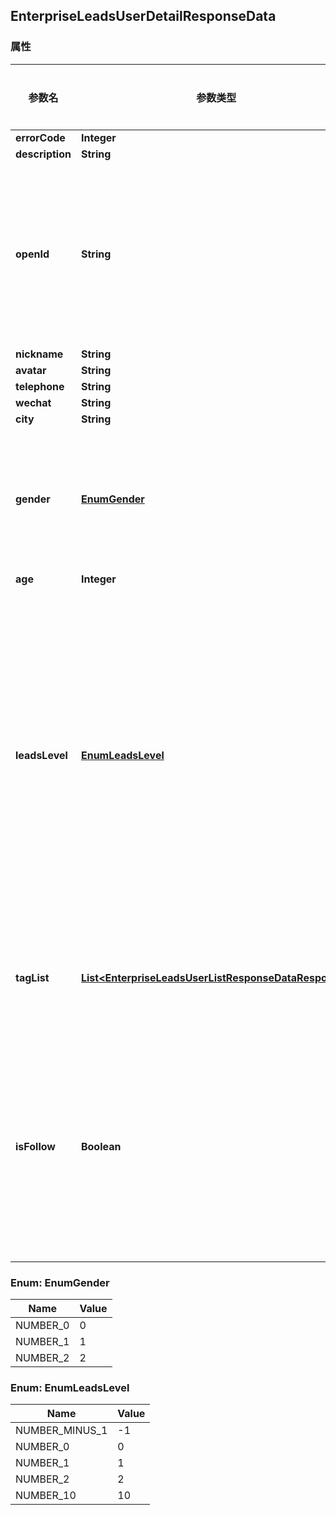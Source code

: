 <a name="EnterpriseLeadsUserDetailResponseData"></a>
## EnterpriseLeadsUserDetailResponseData
### 属性
参数名 | 参数类型 | 参数描述 | 备注
------------ | ------------- | ------------- | -------------
**errorCode** | **Integer** |  |  required 
**description** | **String** |  |  required 
**openId** | **String** | 用户在当前应用的唯一标识 |  optional
**nickname** | **String** |  |  optional
**avatar** | **String** |  |  optional
**telephone** | **String** |  |  optional
**wechat** | **String** |  |  optional
**city** | **String** |  |  optional
**gender** | [**EnumGender**](#EnumGender) | 性别 * &#x60;0&#x60; - 未知 * &#x60;1&#x60; - 男 * &#x60;2&#x60; - 女  |  optional
**age** | **Integer** |  |  optional
**leadsLevel** | [**EnumLeadsLevel**](#EnumLeadsLevel) | 用户状态 * &#x60;-1&#x60; - 没兴趣 * &#x60;0&#x60; - 了解 * &#x60;1&#x60; - 有兴趣 * &#x60;2&#x60; - 有意愿 * &#x60;10&#x60; - 已转化  |  optional
**tagList** | [**List&lt;EnterpriseLeadsUserListResponseDataResponse&gt;**](#EnterpriseLeadsUserListResponseDataResponse) | 绑定的标签列表 |  optional
**isFollow** | **Boolean** | 当前指定用户是否已关注本企业号 |  optional

<a name="EnumGender"></a>
### Enum: EnumGender
Name | Value
---- | -----
NUMBER_0 | 0
NUMBER_1 | 1
NUMBER_2 | 2

<a name="EnumLeadsLevel"></a>
### Enum: EnumLeadsLevel
Name | Value
---- | -----
NUMBER_MINUS_1 | -1
NUMBER_0 | 0
NUMBER_1 | 1
NUMBER_2 | 2
NUMBER_10 | 10












<markdown src="./EnterpriseLeadsUserListResponseDataResponse.md"/>

